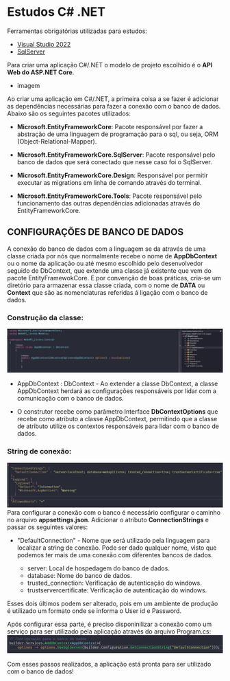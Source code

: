# Estudos C# .NET

Ferramentas obrigatórias utilizadas para estudos:
- [Visual Studio 2022](https://visualstudio.microsoft.com/pt-br/vs/community/)
- [SqlServer](https://www.microsoft.com/pt-br/sql-server/sql-server-downloads)

Para criar uma aplicação C#/.NET o modelo de projeto escolhido é o **API Web do ASP.NET Core**.
- imagem


Ao criar uma aplicação em C#/.NET, a primeira coisa a se fazer é adicionar as dependências necessárias para fazer a conexão com o banco de dados. Abaixo são os seguintes pacotes utilizados:

- **Microsoft.EntityFrameworkCore**: Pacote responsável por fazer a abstração de uma linguagem de programação para o sql, ou seja, ORM (Object-Relational-Mapper).

- **Microsoft.EntityFrameworkCore.SqlServer**: Pacote responsável pelo banco de dados que será conectado que nesse caso foi o SqlServer.

- **Microsoft.EntityFrameworkCore.Design**: Responsável por permitir executar as migrations em linha de comando através do terminal.

- **Microsoft.EntityFrameworkCore.Tools**: Pacote responsável pelo funcionamento das outras dependências adicionadas através do EntityFrameworkCore.


## CONFIGURAÇÕES DE BANCO DE DADOS

A conexão do banco de dados com a linguagem se da através de uma classe criada por nós que normalmente recebe o nome de **AppDbContext** ou o nome da aplicação ou até mesmo escolhido pelo desenvolvedor seguido de DbContext, que extende uma classe já existente que vem do pacote EntityFramewokCore. E por convenção de boas práticas, cria-se um diretório para armazenar essa classe criada, com o nome de **DATA** ou **Context** que são as nomenclaturas referidas á ligação com o banco de dados.

### Construção da classe:
![Classe AppDbContext](image.png)

- AppDbContext : DbContext - Ao extender a classe DbContext, a classe AppDbContext herdará as configurações responsáveis por lidar com a comunicação com o banco de dados.

- O construtor recebe como parâmetro Interface **DbContextOptions** que recebe como atributo a classe AppDbContext, permitindo que a classe de atributo utilize os contextos responsáveis para lidar com o banco de dados.

### String de conexão:
![String de conexão](image-1.png)
Para configurar a conexão com o banco é necessário configurar o caminho no arquivo **appsettings.json**. Adicionar o atributo **ConnectionStrings** e passar os seguintes valores:

- "DefaultConnection" - Nome que será utilizado pela linguagem para localizar a string de conexão. Pode ser dado qualquer nome, visto que podemos ter mais de uma conexão com diferentes bancos de dados.

    - server: Local de hospedagem do banco de dados.
    - database: Nome do banco de dados.
    - trusted_connection: Verificação de autenticação do windows.
    - trustservercertificate: Verificação de autenticação do windows.

Esses dois últimos podem ser alterado, pois em um ambiente de produção é utilizado um formato onde se informa o User id e Password.

Após configurar essa parte, é preciso disponinilizar a conexão como um serviço para ser utilizado pela aplicação através do arquivo Program.cs:
![Criação de serviço do banco de dados](image-2.png)

Com esses passos realizados, a aplicação está pronta para ser utilizado com o banco de dados!

